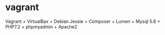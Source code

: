 # vagrant
Vagrant + VirtualBax + Debian Jessie + Composer + Lumen + Mysql 5.6 + PHP7.2 + phpmyadmin + Apache2
